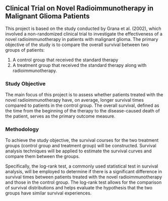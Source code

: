 ## Clinical Trial on Novel Radioimmunotherapy in Malignant Glioma Patients

This project is based on the study conducted by Grana et al. (2002), which involved a non-randomized clinical trial to investigate the effectiveness of a novel radioimmunotherapy in patients with malignant glioma. The primary objective of the study is to compare the overall survival between two groups of patients: 
1. A control group that received the standard therapy
2. A treatment group that received the standard therapy along with radioimmunotherapy.

### Study Objective
The main focus of this project is to assess whether patients treated with the novel radioimmunotherapy have, on average, longer survival times compared to patients in the control group. The overall survival, defined as the time from the beginning of the therapy to the disease-caused death of the patient, serves as the primary outcome measure.

### Methodology
To achieve the study objective, the survival courses for the two treatment groups (control group and treatment group) will be constructed. Survival analysis techniques will be applied to estimate the survival curves and compare them between the groups.

Specifically, the log-rank test, a commonly used statistical test in survival analysis, will be employed to determine if there is a significant difference in survival times between patients treated with the novel radioimmunotherapy and those in the control group. The log-rank test allows for the comparison of survival distributions and helps evaluate the hypothesis that the two groups have similar survival experiences.

